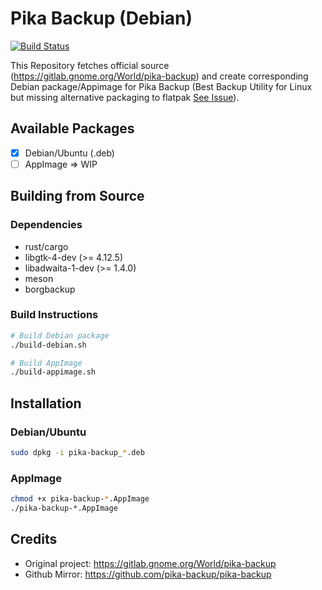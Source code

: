 # Pika Backup (Debian)

[![Build Status](https://github.com/albilu/pika-backup/workflows/Build/badge.svg)](https://github.com/albilu/pika-backup/actions)

This Repository fetches official source (https://gitlab.gnome.org/World/pika-backup) and create corresponding Debian package/Appimage for Pika Backup (Best Backup Utility for Linux but missing alternative packaging to flatpak [See Issue](https://gitlab.gnome.org/World/pika-backup/-/issues/130)).

## Available Packages

-   [x] Debian/Ubuntu (.deb)
-   [ ] AppImage => WIP

## Building from Source

### Dependencies

-   rust/cargo
-   libgtk-4-dev (>= 4.12.5)
-   libadwaita-1-dev (>= 1.4.0)
-   meson
-   borgbackup

### Build Instructions

```bash
# Build Debian package
./build-debian.sh

# Build AppImage
./build-appimage.sh
```

## Installation

### Debian/Ubuntu

```bash
sudo dpkg -i pika-backup_*.deb
```

### AppImage

```bash
chmod +x pika-backup-*.AppImage
./pika-backup-*.AppImage
```

## Credits

-   Original project: https://gitlab.gnome.org/World/pika-backup
-   Github Mirror: https://github.com/pika-backup/pika-backup
